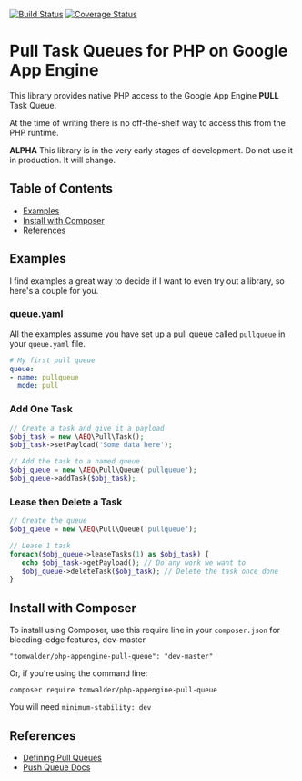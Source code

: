 [![Build Status](https://api.travis-ci.org/tomwalder/php-appengine-pull-queue.svg)](https://travis-ci.org/tomwalder/php-appengine-pull-queue)
[![Coverage Status](https://coveralls.io/repos/tomwalder/php-appengine-pull-queue/badge.svg)](https://coveralls.io/r/tomwalder/php-appengine-pull-queue)

# Pull Task Queues for PHP on Google App Engine #

This library provides native PHP access to the Google App Engine **PULL** Task Queue.

At the time of writing there is no off-the-shelf way to access this from the PHP runtime.

**ALPHA** This library is in the very early stages of development. Do not use it in production. It will change.

## Table of Contents ##

- [Examples](#examples)
- [Install with Composer](#install-with-composer)
- [References](#queries)

## Examples ##

I find examples a great way to decide if I want to even try out a library, so here's a couple for you.

### queue.yaml ###

All the examples assume you have set up a pull queue called `pullqueue` in your `queue.yaml` file.

```yaml
# My first pull queue
queue:
- name: pullqueue
  mode: pull
```

### Add One Task ###

```php
// Create a task and give it a payload
$obj_task = new \AEQ\Pull\Task();
$obj_task->setPayload('Some data here');

// Add the task to a named queue
$obj_queue = new \AEQ\Pull\Queue('pullqueue');
$obj_queue->addTask($obj_task);
```

### Lease then Delete a Task ###

```php
// Create the queue
$obj_queue = new \AEQ\Pull\Queue('pullqueue');

// Lease 1 task
foreach($obj_queue->leaseTasks(1) as $obj_task) {
   echo $obj_task->getPayload(); // Do any work we want to
   $obj_queue->deleteTask($obj_task); // Delete the task once done
}
```

## Install with Composer ##

To install using Composer, use this require line in your `composer.json` for bleeding-edge features, dev-master

`"tomwalder/php-appengine-pull-queue": "dev-master"`

Or, if you're using the command line:

`composer require tomwalder/php-appengine-pull-queue`

You will need `minimum-stability: dev`


## References ##

- [Defining Pull Queues](https://cloud.google.com/appengine/docs/python/config/queue#Python_Defining_pull_queues)
- [Push Queue Docs](https://cloud.google.com/appengine/docs/php/taskqueue/)

